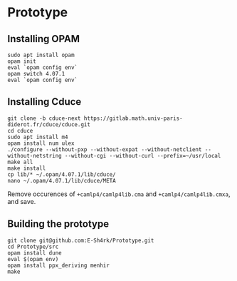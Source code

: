 # Prototype

## Installing OPAM

```
sudo apt install opam
opam init
eval `opam config env`
opam switch 4.07.1
eval `opam config env`
```

## Installing Cduce

```
git clone -b cduce-next https://gitlab.math.univ-paris-diderot.fr/cduce/cduce.git
cd cduce
sudo apt install m4
opam install num ulex
./configure --without-pxp --without-expat --without-netclient --without-netstring --without-cgi --without-curl --prefix=~/usr/local
make all
make install
cp lib/* ~/.opam/4.07.1/lib/cduce/
nano ~/.opam/4.07.1/lib/cduce/META
```

Remove occurences of `+camlp4/camlp4lib.cma` and `+camlp4/camlp4lib.cmxa`, and save.

## Building the prototype

```
git clone git@github.com:E-Sh4rk/Prototype.git
cd Prototype/src
opam install dune
eval $(opam env)
opam install ppx_deriving menhir
make
```

